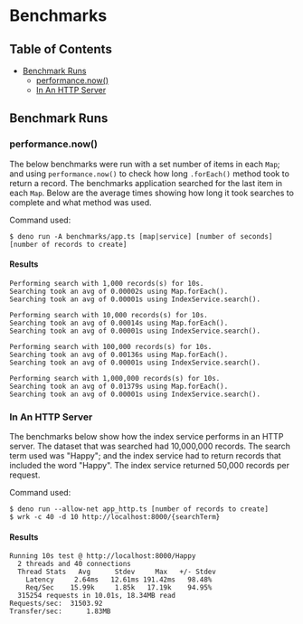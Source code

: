 
# Benchmarks

## Table of Contents

* [Benchmark Runs](#benchmark-runs)
    * [performance.now()](#performancenow)
    * [In An HTTP Server](#in-an-http-server)

## Benchmark Runs

### performance.now()

The below benchmarks were run with a set number of items in each `Map`; and using `performance.now()` to check how long `.forEach()` method took to return a record. The benchmarks application searched for the last item in each `Map`. Below are the average times showing how long it took searches to complete and what method was used.

Command used:

```
$ deno run -A benchmarks/app.ts [map|service] [number of seconds] [number of records to create]
```

#### Results

```
Performing search with 1,000 records(s) for 10s.
Searching took an avg of 0.00002s using Map.forEach().
Searching took an avg of 0.00001s using IndexService.search().

Performing search with 10,000 records(s) for 10s.
Searching took an avg of 0.00014s using Map.forEach().
Searching took an avg of 0.00001s using IndexService.search().

Performing search with 100,000 records(s) for 10s.
Searching took an avg of 0.00136s using Map.forEach().
Searching took an avg of 0.00001s using IndexService.search().

Performing search with 1,000,000 records(s) for 10s.
Searching took an avg of 0.01379s using Map.forEach().
Searching took an avg of 0.00001s using IndexService.search().
```

### In An HTTP Server

The benchmarks below show how the index service performs in an HTTP server. The dataset that was searched had 10,000,000 records. The search term used was "Happy"; and the index service had to return records that included the word "Happy". The index service returned 50,000 records per request.

Command used:

```
$ deno run --allow-net app_http.ts [number of records to create]
$ wrk -c 40 -d 10 http://localhost:8000/{searchTerm}
```

#### Results

```
Running 10s test @ http://localhost:8000/Happy
  2 threads and 40 connections
  Thread Stats   Avg      Stdev     Max   +/- Stdev
    Latency     2.64ms   12.61ms 191.42ms   98.48%
    Req/Sec    15.99k     1.85k   17.19k    94.95%
  315254 requests in 10.01s, 18.34MB read
Requests/sec:  31503.92
Transfer/sec:      1.83MB
```
